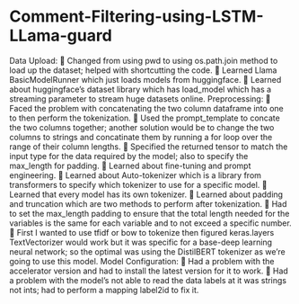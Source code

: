 # Comment-Filtering-using-LSTM-LLama-guard

Data Upload:
 Changed from using pwd to using os.path.join method to load up the dataset; helped with shortcutting the code.
 Learned Llama BasicModelRunner which just loads models from huggingface.
 Learned about huggingface’s dataset library which has load_model which has a streaming parameter to stream huge datasets online.
Preprocessing:
 Faced the problem with concatenating the two column dataframe into one to then perform the tokenization.
 Used the prompt_template to concate the two columns together; another solution would be to change the two columns to strings and concatinate them by running a for loop over the range of their column lengths.
 Specified the returned tensor to match the input type for the data required by the model; also to specify the max_length for padding.
 Learned about fine-tuning and prompt engineering.
 Learned about Auto-tokenizer which is a library from transformers to specify which tokenizer to use for a specific model.
 Learned that every model has its own tokenizer.
 Learned about padding and truncation which are two methods to perform after tokenization.
 Had to set the max_length padding to ensure that the total length needed for the variables is the same for each variable and to not exceed a specific number.
 First I wanted to use tfidf or bow to tokenize then figured keras.layers TextVectorizer would work but it was specific
for a base-deep learning neural network; so the optimal was using the DistilBERT tokenizer as we’re going to use this model.
Model Configuration:
 Had a problem with the accelerator version and had to install the latest version for it to work.
 Had a problem with the model’s not able to read the data labels at it was strings not ints; had to perform a mapping label2id to fix it.
